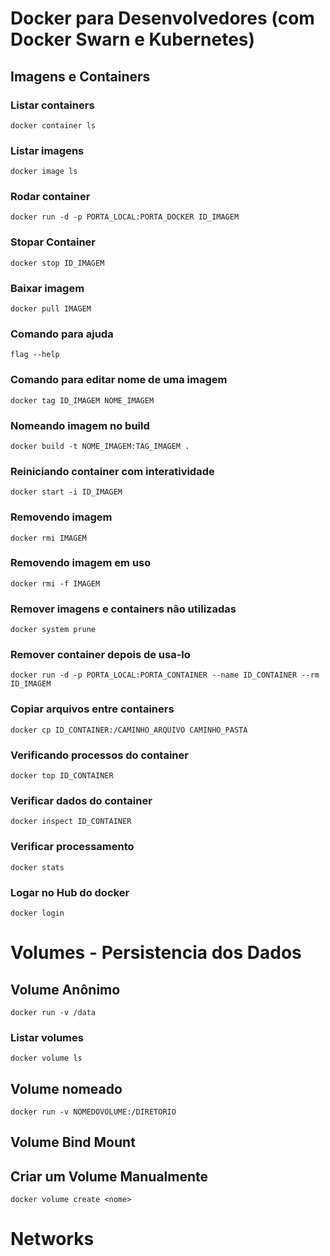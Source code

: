 # Docker para Desenvolvedores (com Docker Swarn e Kubernetes)

## Imagens e Containers

### Listar containers
`docker container ls`

### Listar imagens 
`docker image ls`

### Rodar container
`docker run -d -p PORTA_LOCAL:PORTA_DOCKER ID_IMAGEM`

### Stopar Container
`docker stop ID_IMAGEM`

### Baixar imagem
`docker pull IMAGEM`

### Comando para ajuda
`flag --help`

### Comando para editar nome de uma imagem
`docker tag ID_IMAGEM NOME_IMAGEM`

### Nomeando imagem no build
`docker build -t NOME_IMAGEM:TAG_IMAGEM .`

### Reiniciando container com interatividade
`docker start -i ID_IMAGEM`

### Removendo imagem
`docker rmi IMAGEM`

### Removendo imagem em uso
`docker rmi -f IMAGEM`

### Remover imagens e containers não utilizadas
`docker system prune`

### Remover container depois de usa-lo
`docker run -d -p PORTA_LOCAL:PORTA_CONTAINER --name ID_CONTAINER --rm ID_IMAGEM`

### Copiar arquivos entre containers
`docker cp ID_CONTAINER:/CAMINHO_ARQUIVO CAMINHO_PASTA`

### Verificando processos do container
`docker top ID_CONTAINER`

### Verificar dados do container
`docker inspect ID_CONTAINER`

### Verificar processamento
`docker stats`

### Logar no Hub do docker
`docker login`


# Volumes - Persistencia dos Dados

## Volume Anônimo
`docker run -v /data`

### Listar volumes
`docker volume ls`

## Volume nomeado

`docker run -v NOMEDOVOLUME:/DIRETORIO`

## Volume Bind Mount

## Criar um Volume Manualmente

`docker volume create <nome>`

# Networks
